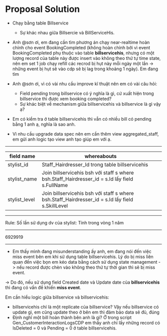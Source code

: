 # Proposal Solution
- Chạy bằng table Billservice
	- Sự khác nhau giữa Billsercie và BillServiceHis.


- Anh @sơn ơi, em đang cần tìm phương án chạy near-realtime hoàn chỉnh cho event BookingCompleted (không hoàn chỉnh bởi vì event BookingCompleted phụ thuộc vào table **billservicehis**, nhưng có một lượng record của table này được insert vào không theo thứ tự time state, nên em set 1 job chạy refill các recrod bị hụt này mỗi ngày một lần -> những event bị hụt sẽ vào cdp sẽ bị lag trong khoảng 1 ngày). Em đang tìm 

- Anh @sơn ơi, vì có vài nhu cầu improve kĩ thuật nên em  có vài câu hỏi: 
	- Field pending  trong billservice có ý nghĩa là gì, cứ xuất hiện trong billservice thì được xem booking completed?
	- Sự khác biệt về mechanism giữa billservicehis và billservice là gì vậy ạ?
- Em có kiểm tra ở table billservicehis thì vẫn có nhiều bill có pending bằng 1 anh ạ, nghĩa là sao anh.
- Vì nhu cầu upgrade data spec nên em cần thêm view aggregated_staff, em gửi anh logic tạo view anh tạo giúp em với ạ.

----
| field name | whereabouts |
| ---------- | ----------- |
| stylist_id    | Staff_Hairdresser_Id  trong table billservicehis                                                  |
| stylist_name  | Join billservicehis bsh với staff s  where bsh.Staff_Hairdresser_id = s.Id lấy field s.FullName   |
| stylist_level | Join billservicehis bsh với staff s  where bsh.Staff_Hairdresser_id = s.Id lấy field s.SkillLevel |


-------------


Rule:  Số lần sử dụng dv của stylist: Tính trong vòng 1 năm

---

6929919



------------
- Em thấy mình đang misunderstanding ấy anh, em đang nói đến việc miss event bên em khi sử dụng table billservicehis. Lý do bị miss liên quan đến việc bọn em kéo data bằng cách sử dụng state management -> nếu record được chèn vào không theo thứ tự thời gian thì sẽ bị miss event.

→ Do đó, nếu sử dụng field Created date và Update date của **billservicehis** thì đang có vấn đề khiến **miss event**.


Em cần hiểu logic giữa billservice và billservicehis:
- billservicehis chỉ là một replicate của billservice? Vậy nếu billservice có update gì, em cũng update theo ở bên em thì đảm bảo data sẽ đủ, đúng
- Định nghĩ một bill hoàn thành bên anh là gì? Ở trong script Gen_CustomerInteractionLogsCDP em thấy anh chỉ lấy những record có IsDeleted = 0 và Pending = 0 ở table billservicehis.